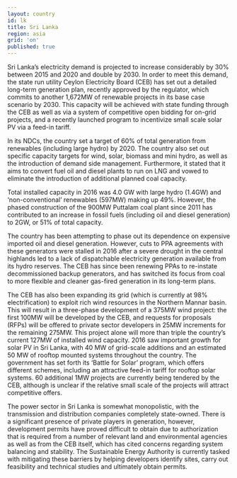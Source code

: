 ```yaml
---
layout: country
id: lk
title: Sri Lanka
region: asia
grid: 'on'
published: true
---
```


Sri Lanka’s electricity demand is projected to increase considerably by 30% between 2015 and 2020 and double by 2030. In order to meet this demand, the state run utility Ceylon Electricity Board (CEB) has set out a detailed long-term generation plan, recently approved by the regulator, which commits to another 1,672MW of renewable projects in its base case scenario by 2030. This capacity will be achieved with state funding through the CEB as well as via a system of competitive open bidding for on-grid projects, and a recently launched program to incentivize small scale solar PV via a feed-in tariff.

In its NDCs, the country set a target of 60% of total generation from renewables (including large hydro) by 2020. The country also set out specific capacity targets for wind, solar, biomass and mini hydro, as well as the introduction of demand side management. Furthermore, it stated that it aims to convert fuel oil and diesel plants to run on LNG and vowed to eliminate the introduction of additional planned coal capacity.

Total installed capacity in 2016 was 4.0 GW with large hydro (1.4GW) and ‘non-conventional’ renewables (597MW) making up 49%. However, the phased construction of the 900MW Puttalam coal plant since 2011 has contributed to an increase in fossil fuels (including oil and diesel generation) to 2GW, or 51% of total capacity.

The country has been attempting to phase out its dependence on expensive imported oil and diesel generation. However, cuts to PPA agreements with these generators were stalled in 2016 after a severe drought in the central highlands led to a lack of dispatchable electricity generation available from its hydro reserves. The CEB has since been renewing PPAs to re-instate decommissioned backup generators, and has switched its focus from coal to more flexible and cleaner gas-fired generation in its long-term plans.

The CEB has also been expanding its grid (which is currently at 98% electrification) to exploit rich wind resources in the Northern Mannar basin. This will result in a three-phase development of a 375MW wind project: the first 100MW will be developed by the CEB, and requests for proposals (RFPs) will be offered to private sector developers in 25MW increments for the remaining 275MW. This project alone will more than triple the country’s current 127MW of installed wind capacity.
2016 saw important growth for solar PV in Sri Lanka, with 40 MW of grid-scale additions and an estimated 50 MW of rooftop mounted systems throughout the country. The government has set forth its ‘Battle for Solar’ program, which offers different schemes, including an attractive feed-in tariff for rooftop solar systems. 60 additional 1MW projects are currently being tendered by the CEB, although is unclear if the relative small scale of the projects will attract competitive offers.

The power sector in Sri Lanka is somewhat monopolistic, with the transmission and distribution companies completely state-owned. There is a significant presence of private players in generation, however, development permits have proved difficult to obtain due to authorization that is required from a number of relevant land and environmental agencies as well as from the CEB itself, which has cited concerns regarding system balancing and stability. The Sustainable Energy Authority is currently tasked with mitigating these barriers by helping developers identify sites, carry out feasibility and technical studies and ultimately obtain permits.
